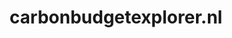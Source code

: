 ---
layout: post
title: "carbonbudgetexplorer.nl"
internal_url: "/dutchgov/carbonbudgetexplorer.nl.html"
subdomains_count: 3
all_subdomains_count: 3
urls_count: 2
ssl_rank: 0
http_rank: 60
url_link: /data/carbonbudgetexplorer.nl/urls.txt
all_subdomains_link: /data/carbonbudgetexplorer.nl/all_subdomains.txt
subdomains_link: /data/carbonbudgetexplorer.nl/subdomains.txt
categories: dutchgov
---